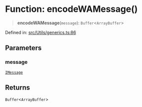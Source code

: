 # Function: encodeWAMessage()

> **encodeWAMessage**(`message`): `Buffer`\<`ArrayBuffer`\>

Defined in: [src/Utils/generics.ts:86](https://github.com/Fokusdotid/Baileys/blob/3533fb5d5a1e97f0cc8384505a121b389a346518/src/Utils/generics.ts#L86)

## Parameters

### message

[`IMessage`](../namespaces/proto/interfaces/IMessage.md)

## Returns

`Buffer`\<`ArrayBuffer`\>
